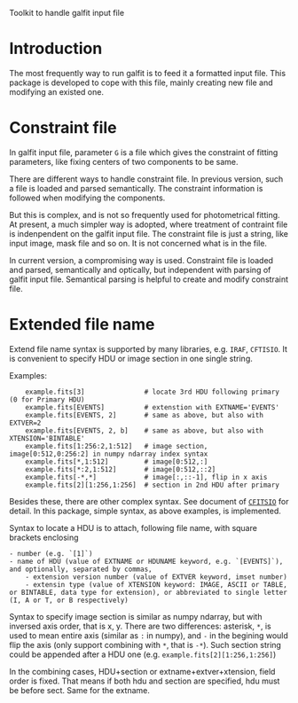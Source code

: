 Toolkit to handle galfit input file

# Introduction
The most frequently way to run galfit is to feed it a formatted input file. This package is developed to cope with this file, mainly creating new file and modifying an existed one.

# Constraint file
In galfit input file, parameter `G` is a file which gives the constraint of fitting parameters, like fixing centers of two components to be same.

There are different ways to handle constraint file. In previous version, such a file is loaded and parsed semantically. The constraint information is followed when modifying the components.

But this is complex, and is not so frequently used for photometrical fitting. At present, a much simpler way is adopted, where treatment of contraint file is indenpendent on the galfit input file. The constraint file is just a string, like input image, mask file and so on. It is not concerned what is in the file.

In current version, a compromising way is used. Constraint file is loaded and parsed, semantically and optically, but independent with parsing of galfit input file. Semantical parsing is helpful to create and modify constraint file.

# Extended file name
Extend file name syntax is supported by many libraries, e.g. `IRAF`, `CFTISIO`. It is convenient to specify HDU or image section in one single string.

Examples:
```
    example.fits[3]               # locate 3rd HDU following primary (0 for Primary HDU)
    example.fits[EVENTS]          # extenstion with EXTNAME='EVENTS'
    example.fits[EVENTS, 2]       # same as above, but also with EXTVER=2
    example.fits[EVENTS, 2, b]    # same as above, but also with XTENSION='BINTABLE'
    example.fits[1:256:2,1:512]   # image section, image[0:512,0:256:2] in numpy ndarray index syntax
    example.fits[*,1:512]         # image[0:512,:]
    example.fits[*:2,1:512]       # image[0:512,::2]
    example.fits[-*,*]            # image[:,::-1], flip in x axis
    example.fits[2][1:256,1:256]  # section in 2nd HDU after primary
```

Besides these, there are other complex syntax. See document of [`CFITSIO`](https://heasarc.gsfc.nasa.gov/docs/software/fitsio/c/c_user/node83.html) for detail. In this package, simple syntax, as above examples, is implemented.

Syntax to locate a HDU is to attach, following file name, with square brackets enclosing
    
    - number (e.g. `[1]`)
    - name of HDU (value of EXTNAME or HDUNAME keyword, e.g. `[EVENTS]`), and optionally, separated by commas,
        - extension version number (value of EXTVER keyword, imset number)
        - extensin type (value of XTENSION keyword: IMAGE, ASCII or TABLE, or BINTABLE, data type for extension), or abbreviated to single letter (I, A or T, or B respectively)

Syntax to specify image section is similar as numpy ndarray, but with inversed axis order, that is x, y. There are two differences: asterisk, `*`, is used to mean entire axis (similar as `:` in numpy), and `-` in the begining would flip the axis (only support combining with `*`, that is `-*`). Such section string could be appended after a HDU one (e.g. `example.fits[2][1:256,1:256]`)

In the combining cases, HDU+section or extname+extver+xtension, field order is fixed. That means if both hdu and section are specified, hdu must be before sect. Same for the extname.
